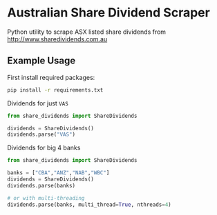 # Australian Share Dividend Scraper

Python utility to scrape ASX listed share dividends from http://www.sharedividends.com.au 

## Example Usage

First install required packages:
``` bash
pip install -r requirements.txt
```

Dividends for just `VAS`
``` python
from share_dividends import ShareDividends

dividends = ShareDividends()
dividends.parse("VAS")
```

Dividends for big 4 banks
``` python
from share_dividends import ShareDividends

banks = ["CBA","ANZ","NAB","WBC"]
dividends = ShareDividends()
dividends.parse(banks)

# or with multi-threading
dividends.parse(banks, multi_thread=True, nthreads=4)
```